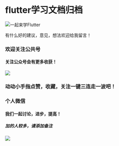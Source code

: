 # flutter学习文档归档

![一起来学Flutter](https://upload-images.jianshu.io/upload_images/3258163-f52b298eae5338f5.png?imageMogr2/auto-orient/strip%7CimageView2/2/w/1240)

有什么好的建议，意见，想法欢迎给我留言！



### 欢迎关注公共号
#### 关注公众号会有更多收获！
![](https://upload-images.jianshu.io/upload_images/3258163-635809c97c6586e8.png?imageMogr2/auto-orient/strip%7CimageView2/2/w/1240)
### 动动小手指点赞，收藏，关注一键三连走一波吧！



### 个人微信
#### 我们一起讨论，进步，提高！
##### 加的人较多，请添加备注
![](https://upload-images.jianshu.io/upload_images/3258163-26e6f43536b369d4.jpg?imageMogr2/auto-orient/strip%7CimageView2/2/w/1240)



